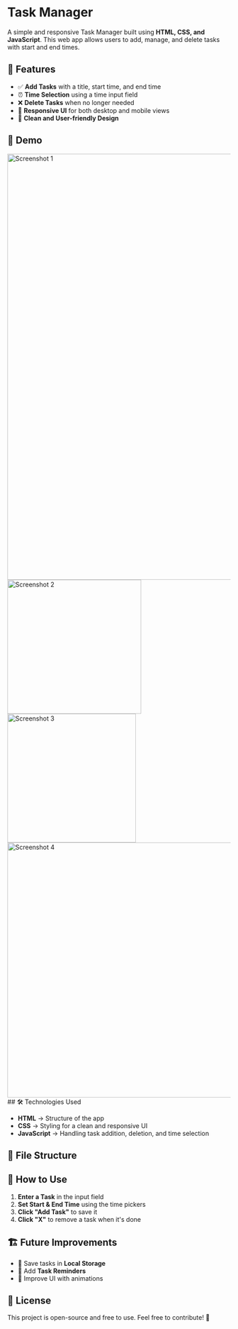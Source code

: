 # Task Manager

A simple and responsive Task Manager built using **HTML, CSS, and JavaScript**. This web app allows users to add, manage, and delete tasks with start and end times.

## 📌 Features

- ✅ **Add Tasks** with a title, start time, and end time  
- ⏰ **Time Selection** using a time input field  
- ❌ **Delete Tasks** when no longer needed  
- 📱 **Responsive UI** for both desktop and mobile views  
- 🎨 **Clean and User-friendly Design**  

## 🚀 Demo
<img width="960" alt="Screenshot 1" src="https://github.com/user-attachments/assets/76d62733-d291-4da3-b648-a8a86670cc08" />
<img width="302" alt="Screenshot 2" src="https://github.com/user-attachments/assets/a47d99f7-42be-40c0-b82d-2415c57d3b23" />
<img width="290" alt="Screenshot 3" src="https://github.com/user-attachments/assets/f921fc0e-6c85-4d5c-9d8f-286a3443815b" />
<img width="575" alt="Screenshot 4" src="https://github.com/user-attachments/assets/90832960-20b6-4148-8a9a-c7829cdd4ba2" />
## 🛠️ Technologies Used

- **HTML** → Structure of the app  
- **CSS** → Styling for a clean and responsive UI  
- **JavaScript** → Handling task addition, deletion, and time selection  

## 📂 File Structure

## 🎯 How to Use

1. **Enter a Task** in the input field  
2. **Set Start & End Time** using the time pickers  
3. **Click "Add Task"** to save it  
4. **Click "X"** to remove a task when it's done  

## 🏗️ Future Improvements

- 📌 Save tasks in **Local Storage**  
- 🔔 Add **Task Reminders**  
- 🎨 Improve UI with animations  

## 📜 License

This project is open-source and free to use. Feel free to contribute! 🚀


